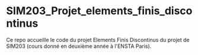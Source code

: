 # SIM203_Projet_elements_finis_discontinus
Ce repo accueille le code du projet Elements Finis Discontinus du projet de SIM203 (cours donné en deuxième année à l'ENSTA Paris).
